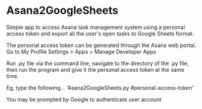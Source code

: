 # Asana2GoogleSheets

Simple app to access Asana task management system using a personal access token and export all the user's open tasks to Google Sheets format.

The personal access token can be generated through the Asana web portal. Go to My Profile Settings > Apps > Manage Developer Apps

Run .py file via the command line, navigate to the directory of the .py file, then run the program and give it the personal access token at the same time.

Eg, type the following... 'Asana2GoogleSheets.py #personal-access-token'

You may be prompted by Google to authenticate user account

